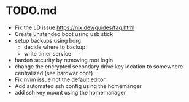 # TODO.md

- Fix the LD issue https://nix.dev/guides/faq.html
- Create unatended boot using usb stick
- setup backups using borg
    - decide where to backup
    - write timer service
- harden security by removing root login
- change the encrypted secondary drive key location to somewhere centralized (see hardwar conf)
- Fix nvim issue not the default editor
- Add automated ssh config using the homemanger
- add ssh key mount using the homemanager

